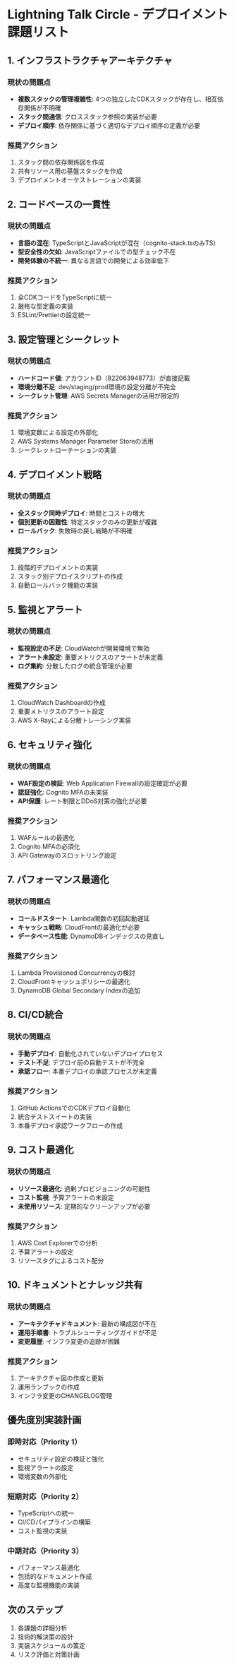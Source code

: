 # Lightning Talk Circle - デプロイメント課題リスト

## 1. インフラストラクチャアーキテクチャ

### 現状の問題点

- **複数スタックの管理複雑性**:
  4つの独立したCDKスタックが存在し、相互依存関係が不明確
- **スタック間通信**: クロススタック参照の実装が必要
- **デプロイ順序**: 依存関係に基づく適切なデプロイ順序の定義が必要

### 推奨アクション

1. スタック間の依存関係図を作成
2. 共有リソース用の基盤スタックを作成
3. デプロイメントオーケストレーションの実装

## 2. コードベースの一貫性

### 現状の問題点

- **言語の混在**: TypeScriptとJavaScriptが混在（cognito-stack.tsのみTS）
- **型安全性の欠如**: JavaScriptファイルでの型チェック不在
- **開発体験の不統一**: 異なる言語での開発による効率低下

### 推奨アクション

1. 全CDKコードをTypeScriptに統一
2. 厳格な型定義の実装
3. ESLint/Prettierの設定統一

## 3. 設定管理とシークレット

### 現状の問題点

- **ハードコード値**: アカウントID（822063948773）が直接記載
- **環境分離不足**: dev/staging/prod環境の設定分離が不完全
- **シークレット管理**: AWS Secrets Managerの活用が限定的

### 推奨アクション

1. 環境変数による設定の外部化
2. AWS Systems Manager Parameter Storeの活用
3. シークレットローテーションの実装

## 4. デプロイメント戦略

### 現状の問題点

- **全スタック同時デプロイ**: 時間とコストの増大
- **個別更新の困難性**: 特定スタックのみの更新が複雑
- **ロールバック**: 失敗時の戻し戦略が不明確

### 推奨アクション

1. 段階的デプロイメントの実装
2. スタック別デプロイスクリプトの作成
3. 自動ロールバック機能の実装

## 5. 監視とアラート

### 現状の問題点

- **監視設定の不足**: CloudWatchが開発環境で無効
- **アラート未設定**: 重要メトリクスのアラートが未定義
- **ログ集約**: 分散したログの統合管理が必要

### 推奨アクション

1. CloudWatch Dashboardの作成
2. 重要メトリクスのアラート設定
3. AWS X-Rayによる分散トレーシング実装

## 6. セキュリティ強化

### 現状の問題点

- **WAF設定の検証**: Web Application Firewallの設定確認が必要
- **認証強化**: Cognito MFAの未実装
- **API保護**: レート制限とDDoS対策の強化が必要

### 推奨アクション

1. WAFルールの最適化
2. Cognito MFAの必須化
3. API Gatewayのスロットリング設定

## 7. パフォーマンス最適化

### 現状の問題点

- **コールドスタート**: Lambda関数の初回起動遅延
- **キャッシュ戦略**: CloudFrontの最適化が必要
- **データベース性能**: DynamoDBインデックスの見直し

### 推奨アクション

1. Lambda Provisioned Concurrencyの検討
2. CloudFrontキャッシュポリシーの最適化
3. DynamoDB Global Secondary Indexの追加

## 8. CI/CD統合

### 現状の問題点

- **手動デプロイ**: 自動化されていないデプロイプロセス
- **テスト不足**: デプロイ前の自動テストが不完全
- **承認フロー**: 本番デプロイの承認プロセスが未定義

### 推奨アクション

1. GitHub ActionsでのCDKデプロイ自動化
2. 統合テストスイートの実装
3. 本番デプロイ承認ワークフローの作成

## 9. コスト最適化

### 現状の問題点

- **リソース最適化**: 過剰プロビジョニングの可能性
- **コスト監視**: 予算アラートの未設定
- **未使用リソース**: 定期的なクリーンアップが必要

### 推奨アクション

1. AWS Cost Explorerでの分析
2. 予算アラートの設定
3. リソースタグによるコスト配分

## 10. ドキュメントとナレッジ共有

### 現状の問題点

- **アーキテクチャドキュメント**: 最新の構成図が不在
- **運用手順書**: トラブルシューティングガイドが不足
- **変更履歴**: インフラ変更の追跡が困難

### 推奨アクション

1. アーキテクチャ図の作成と更新
2. 運用ランブックの作成
3. インフラ変更のCHANGELOG管理

## 優先度別実装計画

### 即時対応（Priority 1）

- セキュリティ設定の検証と強化
- 監視アラートの設定
- 環境変数の外部化

### 短期対応（Priority 2）

- TypeScriptへの統一
- CI/CDパイプラインの構築
- コスト監視の実装

### 中期対応（Priority 3）

- パフォーマンス最適化
- 包括的なドキュメント作成
- 高度な監視機能の実装

## 次のステップ

1. 各課題の詳細分析
2. 技術的解決策の設計
3. 実装スケジュールの策定
4. リスク評価と対策計画
